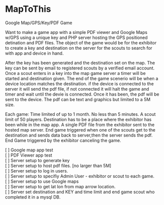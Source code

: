 # MapToThis
Google Map/GPS/Key/PDF Game

 Want to make a game app with a simple PDF viewer and Google Maps w/GPS using
a unique key and PHP server hosting the GPS positioned detination and PDF files. 
 The object of the game would be for the exhibitor to create a key and destination on
 the server for the scouts to search for with app and device in hand. 
 
 After the key has been generated and the destination set on the map. The key can be sent 
 by email to registered scouts by a verified email account.  Once a scout enters in a key
 into the map game server a timer will be started and destination given. The end of the game
 scenerio will be when a device location matches the destination. if the device is connected
 to the server it will send the pdf file, if not connected it will halt the game and timer
 and wait until the devie is connected. Once it has been, the pdf will be sent to the device. 
 The pdf can be text and graphics but limited to a 5M size. 
 
 Each game:
    Time limited of up to 1 month. No less than 5 minutes. 
    A scout limit of 50 players.
    Destination has to be a place where the exhibitor has been while in the map app.
    A single PDF file from the exhibitor sent to the hosted map server.
    End game triggered when one of the scouts get to the destination and sends data back to server,then the server sends the pdf.
    End Game triggered by the exhibitor canceling the game.  
 
 
 [ ] Google map app test<BR>
 [ ] PDF Viewer app test<BR>
 [ ] Server setup to generate key<BR>
 [ ] Server setup to host pdf files. [no larger than 5M]<BR>
 [ ] Server setup to log in users.<BR>
 [ ] Server setup to specifiy Admin User - exhibitor or scout to each game.<BR>
 [ ] Server setup to use Google maps<BR>
 [ ] Server setup to get lat lon from map arrow location.<BR>
 [ ] Server set destination and KEY and time limit and end game scout who completed it in a mysql DB.<BR>
  
 
